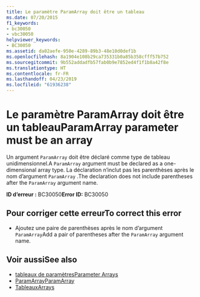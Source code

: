 ```yaml
---
title: Le paramètre ParamArray doit être un tableau
ms.date: 07/20/2015
f1_keywords:
- bc30050
- vbc30050
helpviewer_keywords:
- BC30050
ms.assetid: da02aefe-950e-4289-89b3-48e10d0def1b
ms.openlocfilehash: 8a1904e108b29ca735331b0a85b358cfff57b752
ms.sourcegitcommit: 9b552addadfb57fab0b9e7852ed4f1f1b8a42f8e
ms.translationtype: HT
ms.contentlocale: fr-FR
ms.lasthandoff: 04/23/2019
ms.locfileid: "61936238"
---
```

# <a name="paramarray-parameter-must-be-an-array"></a><span data-ttu-id="2868e-102">Le paramètre ParamArray doit être un tableau</span><span class="sxs-lookup"><span data-stu-id="2868e-102">ParamArray parameter must be an array</span></span>
<span data-ttu-id="2868e-103">Un argument `ParamArray` doit être déclaré comme type de tableau unidimensionnel.</span><span class="sxs-lookup"><span data-stu-id="2868e-103">A `ParamArray` argument must be declared as a one-dimensional array type.</span></span> <span data-ttu-id="2868e-104">La déclaration n’inclut pas les parenthèses après le nom d’argument `ParamArray` .</span><span class="sxs-lookup"><span data-stu-id="2868e-104">The declaration does not include parentheses after the `ParamArray` argument name.</span></span>  
  
 <span data-ttu-id="2868e-105">**ID d’erreur :** BC30050</span><span class="sxs-lookup"><span data-stu-id="2868e-105">**Error ID:** BC30050</span></span>  
  
## <a name="to-correct-this-error"></a><span data-ttu-id="2868e-106">Pour corriger cette erreur</span><span class="sxs-lookup"><span data-stu-id="2868e-106">To correct this error</span></span>  
  
- <span data-ttu-id="2868e-107">Ajoutez une paire de parenthèses après le nom d’argument `ParamArray`</span><span class="sxs-lookup"><span data-stu-id="2868e-107">Add a pair of parentheses after the `ParamArray` argument name.</span></span>  
  
## <a name="see-also"></a><span data-ttu-id="2868e-108">Voir aussi</span><span class="sxs-lookup"><span data-stu-id="2868e-108">See also</span></span>

- [<span data-ttu-id="2868e-109">tableaux de paramètres</span><span class="sxs-lookup"><span data-stu-id="2868e-109">Parameter Arrays</span></span>](../../visual-basic/programming-guide/language-features/procedures/parameter-arrays.md)
- [<span data-ttu-id="2868e-110">ParamArray</span><span class="sxs-lookup"><span data-stu-id="2868e-110">ParamArray</span></span>](../../visual-basic/language-reference/modifiers/paramarray.md)
- [<span data-ttu-id="2868e-111">Tableaux</span><span class="sxs-lookup"><span data-stu-id="2868e-111">Arrays</span></span>](../../visual-basic/programming-guide/language-features/arrays/index.md)
